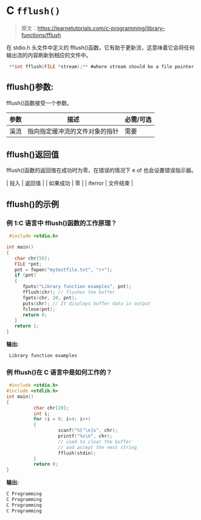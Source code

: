 # C `fflush()`

> 原文：<https://learnetutorials.com/c-programming/library-functions/fflush>

在 stdio.h 头文件中定义的 fflush()函数。它有助于更新流，这意味着它会将任何输出流的内容刷新到相应的文件中。

```c
 **int fflush(FILE *stream);** #where stream should be a file pointer 

```

## fflush()参数:

fflush()函数接受一个参数。

| 参数 | 描述 | 必需/可选 |
| --- | --- | --- |
| 溪流 | 指向指定缓冲流的文件对象的指针 | 需要 |

## fflush()返回值

fflush()函数的返回值在成功时为零，在错误的情况下 e of 也会设置错误指示器。

| 投入 | 返回值 |
| 如果成功 | 零 |
| iferror | 文件结束 |

## fflush()的示例

### 例 1:C 语言中 fflush()函数的工作原理？

```c
 #include <stdio.h>

int main()
{
   char chr[50];
   FILE *pnt;
   pnt = fopen("mytestfile.txt", "r+");
   if (pnt)
   {
      fputs("Library function examples", pnt);
      fflush(chr); // flushes the buffer 
      fgets(chr, 20, pnt); 
      puts(chr); // It displays buffer data in output
      fclose(pnt);
      return 0;
   }
   return 1;
} 

```

**输出:**

```c
 Library function examples 
```

### 例 fflush()在 C 语言中是如何工作的？

```c
 #include <stdio.h>
#include <stdlib.h>
int main()
{
          char chr[20];
          int i;
          for (i = 0; i<4; i++)
          {
                   scanf("%[^\n]s", chr);
                   printf("%s\n", chr);
                   // used to clear the buffer
                   // and accept the next string
                   fflush(stdin);
          }
          return 0;
} 

```

**输出:**

```c
C Programming
C Programming
C Programming
C Programming

```